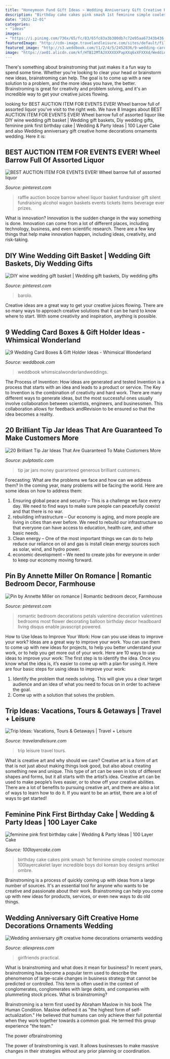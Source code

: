 ```yaml
---
title: "Honeymoon Fund Gift Ideas ~ Wedding Anniversary Gift Creative Home Decorations Ornaments Wedding"
description: "Birthday cake cakes pink smash 1st feminine simple coolest momooze 100layercakelet layer incredible boys dol korean boy designs artikel ombre"
date: "2022-12-01"
categories:
- "ideas"
images:
- "https://i.pinimg.com/736x/65/fc/83/65fc83a3b300db7c72e95aa67343b436.jpg"
featuredImage: "http://cdn-image.travelandleisure.com/sites/default/files/styles/1600x1000/public/1501086924/infinity-pool-grand-lucayan-bahamas-OVGRANDLUCAYAN0717.jpg?itok=tGe-QTlR"
featured_image: "http://s3.weddbook.com/t1/2/4/5/2452836/9-wedding-card-boxes-gift-holder-ideas-whimsical-wonderland.jpg"
image: "https://ae01.alicdn.com/kf/HTB12MTAJXXXXXXPapXXq6xXFXXXd/Wedding-anniversary-gift-creative-home-decorations-ornaments-wedding-gifts-to-friends-girlfriends-practical-gift.jpg"
---
```



There's something about brainstroming that just makes it a fun way to spend some time. Whether you're looking to clear your head or brainstorm new ideas, brainstroming can help. The goal is to come up with a new solution to a problem, and the more ideas you have, the better. Brainstroming is great for creativity and problem solving, and it's an incredible way to get your creative juices flowing.

	

		
looking for BEST AUCTION ITEM FOR EVENTS EVER! Wheel barrow full of assorted liquor you've visit to the right web. We have 8 Images about BEST AUCTION ITEM FOR EVENTS EVER! Wheel barrow full of assorted liquor like DIY wine wedding gift basket | Wedding gift baskets, Diy wedding gifts, feminine pink first birthday cake | Wedding &amp; Party Ideas | 100 Layer Cake and also Wedding anniversary gift creative home decorations ornaments wedding. Here it is:
		
    
## BEST AUCTION ITEM FOR EVENTS EVER! Wheel Barrow Full Of Assorted Liquor

<img loading=lazy src="https://i.pinimg.com/736x/4b/da/f9/4bdaf980b96591e6736bb033f9a34445--auction-raffle-ideas-silent-auction-ideas-fundraising-events.jpg?b=t" onerror="this.onerror=null;this.src='https://tse1.mm.bing.net/th?id=OIP.6Mr3rpqDiLZECce8KHB0EQHaIp&amp;pid=15.1';" alt="BEST AUCTION ITEM FOR EVENTS EVER! Wheel barrow full of assorted liquor">

_Source: pinterest.com_

>raffle auction booze barrow wheel liquor basket fundraiser gift silent fundraising alcohol wagon baskets events tickets items beverage ever prizes. 

	

What is innovation?
Innovation is the sudden change in the way something is done. Innovation can come from a lot of different places, including technology, business, and even scientific research. There are a few key things that help make innovation happen, including ideas, creativity, and risk-taking.

    
## DIY Wine Wedding Gift Basket | Wedding Gift Baskets, Diy Wedding Gifts

<img loading=lazy src="https://i.pinimg.com/736x/65/fc/83/65fc83a3b300db7c72e95aa67343b436.jpg" onerror="this.onerror=null;this.src='https://tse4.mm.bing.net/th?id=OIP.RHwBPh7shPyFQGxtAE3WjwHaLH&amp;pid=15.1';" alt="DIY wine wedding gift basket | Wedding gift baskets, Diy wedding gifts">

_Source: pinterest.com_

>barolo. 

	

Creative ideas are a great way to get your creative juices flowing. There are so many ways to approach creative solutions that it can be hard to know where to start. With some creativity and inspiration, anything is possible.

    
## 9 Wedding Card Boxes &amp; Gift Holder Ideas - Whimsical Wonderland

<img loading=lazy src="http://s3.weddbook.com/t1/2/4/5/2452836/9-wedding-card-boxes-gift-holder-ideas-whimsical-wonderland.jpg" onerror="this.onerror=null;this.src='https://tse4.mm.bing.net/th?id=OIP.enLdoo2jj5QbzHGMgE7d5QHaLH&amp;pid=15.1';" alt="9 Wedding Card Boxes &amp; Gift Holder Ideas - Whimsical Wonderland">

_Source: weddbook.com_

>weddbook whimsicalwonderlandweddings. 

	

The Process of Invention: How ideas are generated and tested
Invention is a process that starts with an idea and leads to a product or service. The Key to Invention is the combination of creativity and hard work. There are many different ways to generate ideas, but the most successful ones usually involve collaboration between scientists, engineers, and businessmen. This collaboration allows for feedback andRevision to be ensured so that the idea becomes a reality.

    
## 20 Brilliant Tip Jar Ideas That Are Guaranteed To Make Customers More

<img loading=lazy src="https://i2.wp.com/pulptastic.com/wp-content/uploads/2014/07/these-tip-jars-will-definitely-get-money-21.jpg?resize=550%2C733" onerror="this.onerror=null;this.src='https://tse2.mm.bing.net/th?id=OIP.I7v0MfTiuPYWa6Odf9895AHaJ3&amp;pid=15.1';" alt="20 Brilliant Tip Jar Ideas That Are Guaranteed To Make Customers More">

_Source: pulptastic.com_

>tip jar jars money guaranteed generous brilliant customers. 

	

Forecasting: What are the problems we face and how can we address them?
In the coming year, many problems will be facing the world. Here are some ideas on how to address them: 
1. Ensuring global peace and security – This is a challenge we face every day. We need to find ways to make sure people can peacefully coexist and that there is no war. 
2. rebuilding infrastructure – Our economy is aging, and more people are living in cities than ever before. We need to rebuild our infrastructure so that everyone can have access to education, health care, and other basic needs. 
3. Clean energy – One of the most important things we can do to help reduce our reliance on oil and gas is install clean energy sources such as solar, wind, and hydro power. 
4. economic development – We need to create jobs for everyone in order to keep our economy moving forward.

    
## Pin By Annette Miller On Romance | Romantic Bedroom Decor, Farmhouse

<img loading=lazy src="https://i.pinimg.com/736x/47/fc/10/47fc10661dede976ffb2a20edbf88297--newlywed-bedroom-birthday-surprises.jpg" onerror="this.onerror=null;this.src='https://tse2.mm.bing.net/th?id=OIP.U_498BqRE3SXaGt6fbyENgHaLH&amp;pid=15.1';" alt="Pin by Annette Miller on romance | Romantic bedroom decor, Farmhouse">

_Source: pinterest.com_

>romantic bedroom decorations petals valentine decoration valentines bedrooms most flower decorating balloon birthday decor headboard living disqus enable javascript powered. 

	

How to Use Ideas to Improve Your Work: How can you use ideas to improve your work?
Ideas are a great way to improve your work. You can use them to come up with new ideas for projects, to help you better understand your work, or to help you get more out of your work. Here are 10 ways to use ideas to improve your work: 
The first step is to identify the idea. Once you know what the idea is, it’s easier to come up with a plan for using it. Here are four basic steps for using ideas to improve your work: 
1) Identify the problem that needs solving. This will give you a clear target audience and an idea of what you need to focus on in order to achieve the goal. 
2) Come up with a solution that solves the problem.

    
## Trip Ideas: Vacations, Tours &amp; Getaways | Travel + Leisure

<img loading=lazy src="http://cdn-image.travelandleisure.com/sites/default/files/styles/1600x1000/public/1501086924/infinity-pool-grand-lucayan-bahamas-OVGRANDLUCAYAN0717.jpg?itok=tGe-QTlR" onerror="this.onerror=null;this.src='https://tse2.mm.bing.net/th?id=OIP.QW1MUfNBCjg3DKZiE371NAHaEo&amp;pid=15.1';" alt="Trip Ideas: Vacations, Tours &amp; Getaways | Travel + Leisure">

_Source: travelandleisure.com_

>trip leisure travel tours. 

	

What is creative art and why should we care?
Creative art is a form of art that is not just about making things look good, but also about creating something new and unique. This type of art can be seen in lots of different shapes and forms, but it all starts with the artist’s idea. Creative art can be used to make people’s lives easier, or to show off your creative abilities. There are a lot of benefits to pursuing creative art, and there are also a lot of ways to learn how to do it. If you want to be an artist, there are a lot of ways to get started!

    
## Feminine Pink First Birthday Cake | Wedding &amp; Party Ideas | 100 Layer Cake

<img loading=lazy src="http://100lclive.s3.amazonaws.com/img/ideas/landscape/151173.jpg" onerror="this.onerror=null;this.src='https://tse1.mm.bing.net/th?id=OIP.n2BLlIpLtrvhN9CyZiYBUQHaJ4&amp;pid=15.1';" alt="feminine pink first birthday cake | Wedding &amp; Party Ideas | 100 Layer Cake">

_Source: 100layercake.com_

>birthday cake cakes pink smash 1st feminine simple coolest momooze 100layercakelet layer incredible boys dol korean boy designs artikel ombre. 

	

Brainstroming is a process of quickly coming up with ideas from a large number of sources. It's an essential tool for anyone who wants to be creative and passionate about their work. Brainstroming can help you come up with new ideas for products, services, or even new ways to do old things.

    
## Wedding Anniversary Gift Creative Home Decorations Ornaments Wedding

<img loading=lazy src="https://ae01.alicdn.com/kf/HTB12MTAJXXXXXXPapXXq6xXFXXXd/Wedding-anniversary-gift-creative-home-decorations-ornaments-wedding-gifts-to-friends-girlfriends-practical-gift.jpg" onerror="this.onerror=null;this.src='https://tse4.mm.bing.net/th?id=OIP.8JfEvgkKI8hF_DTKUzYBMgHaHa&amp;pid=15.1';" alt="Wedding anniversary gift creative home decorations ornaments wedding">

_Source: aliexpress.com_

>girlfriends practical. 

	

What is brainstroming and what does it mean for business?
In recent years, brainstroming has become a popular term used to describe the phenomenon of large-scale changes in business strategy that cannot be predicted or controlled. This term is often used in the context of conglomerates, conglomerates with large debts, and companies with plummeting stock prices.
What is brainstroming?

Brainstroming is a term first used by Abraham Maslow in his book The Human Condition. Maslow defined it as "the highest form of self-actualization." He believed that humans can only achieve their full potential when they work together towards a common goal. He termed this group experience "the team."

The power ofbrainstroming

The power of brainstroming is vast. It allows businesses to make massive changes in their strategies without any prior planning or coordination.

